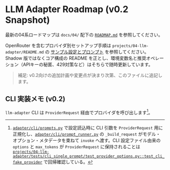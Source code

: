 # LLM Adapter Roadmap (v0.2 Snapshot)

最新の04系ロードマップは `docs/04/` 配下の [`ROADMAP.md`](../../04/ROADMAP.md) を参照してください。

OpenRouter を含むプロバイダ別セットアップ手順は `projects/04-llm-adapter/README.md` の [サンプル設定とプロンプト](../../../projects/04-llm-adapter/README.md#サンプル設定とプロンプト) を参照してください。Shadow 版ではなくコア構成の README を正とし、環境変数名と推奨オペレーション（APIキーの秘匿、429対策など）はそちらで随時更新しています。

> 補足: v0.2向けの追加計画や変更点が決まり次第、このファイルに追記します。

## CLI 実装メモ (v0.2)

`llm-adapter` CLI は `ProviderRequest` 経由でプロバイダを呼び出します[^cli-provider-request]。

[^cli-provider-request]: [`adapter/cli/prompts.py`](../../../adapter/cli/prompts.py) で設定読込時に CLI 引数を `ProviderRequest` 用に正規化し、[`adapter/cli/prompt_runner.py`](../../../adapter/cli/prompt_runner.py) の `_build_request` がモデル・オプション・メタデータを束ねて `invoke` へ渡す。CLI 設定ファイル由来の `options` と `max_tokens` が `ProviderRequest` に保持されることは [`projects/04-llm-adapter/tests/cli_single_prompt/test_provider_options.py::test_cli_fake_provider`](../../../projects/04-llm-adapter/tests/cli_single_prompt/test_provider_options.py#L4-L26) で回帰確認している。
